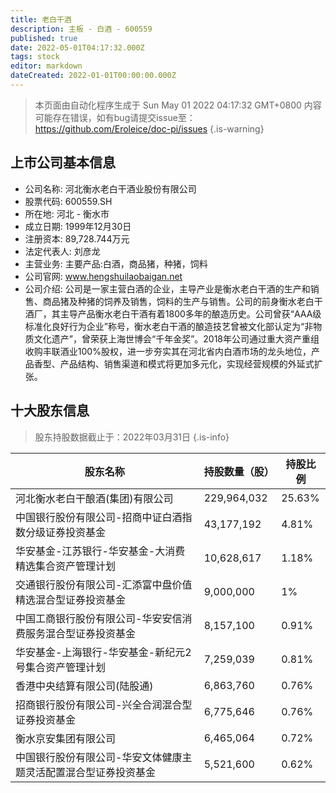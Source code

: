 ```yaml
---
title: 老白干酒
description: 主板 - 白酒 - 600559
published: true
date: 2022-05-01T04:17:32.000Z
tags: stock
editor: markdown
dateCreated: 2022-01-01T00:00:00.000Z
---
```


> 本页面由自动化程序生成于 Sun May 01 2022 04:17:32 GMT+0800
> 内容可能存在错误，如有bug请提交issue至：https://github.com/Eroleice/doc-pi/issues
{.is-warning}

## 上市公司基本信息
- 公司名称: 河北衡水老白干酒业股份有限公司
- 股票代码: 600559.SH
- 所在地: 河北 - 衡水市
- 成立日期: 1999年12月30日
- 注册资本: 89,728.744万元
- 法定代表人: 刘彦龙
- 主营业务: 主要产品:白酒，商品猪，种猪，饲料
- 公司官网: www.hengshuilaobaigan.net
- 公司介绍: 公司是一家主营白酒的企业，主导产业是衡水老白干酒的生产和销售、商品猪及种猪的饲养及销售，饲料的生产与销售。公司的前身衡水老白干酒厂，其主导产品衡水老白干酒有着1800多年的酿造历史。公司曾获“AAA级标准化良好行为企业”称号，衡水老白干酒的酿造技艺曾被文化部认定为“非物质文化遗产”，曾荣获上海世博会“千年金奖”。2018年公司通过重大资产重组收购丰联酒业100%股权，进一步夯实其在河北省内白酒市场的龙头地位，产品香型、产品结构、销售渠道和模式将更加多元化，实现经营规模的外延式扩张。


## 十大股东信息
> 股东持股数据截止于：2022年03月31日
{.is-info}

| 股东名称 | 持股数量（股） | 持股比例 |
| --- | --- | --- |
| 河北衡水老白干酿酒(集团)有限公司 | 229,964,032 | 25.63% |
| 中国银行股份有限公司-招商中证白酒指数分级证券投资基金 | 43,177,192 | 4.81% |
| 华安基金-江苏银行-华安基金-大消费精选集合资产管理计划 | 10,628,617 | 1.18% |
| 交通银行股份有限公司-汇添富中盘价值精选混合型证券投资基金 | 9,000,000 | 1% |
| 中国工商银行股份有限公司-华安安信消费服务混合型证券投资基金 | 8,157,100 | 0.91% |
| 华安基金-上海银行-华安基金-新纪元2号集合资产管理计划 | 7,259,039 | 0.81% |
| 香港中央结算有限公司(陆股通) | 6,863,760 | 0.76% |
| 招商银行股份有限公司-兴全合润混合型证券投资基金 | 6,775,646 | 0.76% |
| 衡水京安集团有限公司 | 6,465,064 | 0.72% |
| 中国银行股份有限公司-华安文体健康主题灵活配置混合型证券投资基金 | 5,521,600 | 0.62% |





